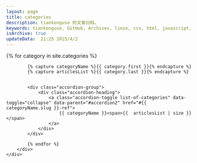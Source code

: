 ```yaml
---
layout: page
title: categories
description: tiankonguse 的文章归档。
keywords: tiankonguse, GitHub, Archives, linux, css, html, javascript, python, Jekyll, plugins, php, 大数据, 分布式, 机器学习, acm, 算法
isArchive: true
updateData:  21:25 2015/4/2
---
```


<div class="row-fluid">
    <div class="span8 offset2">
        <div class="accordion" id="accordion2">
            {% for category in site.categories %}
            
            {% capture categoryName %}{{ category.first }}{% endcapture %}
            {% capture articlesList %}{{ category.last }}{% endcapture %}
            

            <div class="accordion-group">
                <div class="accordion-heading">
                    <a class="accordion-toggle list-of-categories" data-toggle="collapse" data-parent="#accordion2" href="#{{ categoryName.slug }}-ref">
                        {{ categoryName }}<span>{{  articlesList | size }}</span>
                    </a>
                </div>
            </div>
            
            {% endfor %}
        </div>
    </div>
</div>


